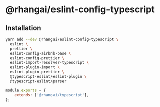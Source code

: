 # @rhangai/eslint-config-typescript

## Installation

```sh
yarn add --dev @rhangai/eslint-config-typescript \
  eslint \
  prettier \
  eslint-config-airbnb-base \
  eslint-config-prettier \
  eslint-import-resolver-typescript \
  eslint-plugin-import \
  eslint-plugin-prettier \
  @typescript-eslint/eslint-plugin \
  @typescript-eslint/parser
```

```js
module.exports = {
	extends: ['@rhangai/typescript'],
};
```
